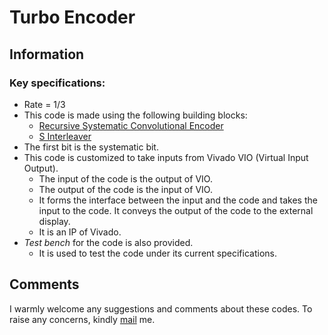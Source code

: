 # Turbo Encoder
## Information
### Key specifications:
- Rate = 1/3
- This code is made using the following building blocks:
  - [Recursive Systematic Convolutional Encoder](https://github.com/ishcha/Implementation-of-capacity-approaching-error-control-codes-in-FPGA/tree/master/Convolutional_Codes_Encoder/VHDL%20Codes)
  - [S Interleaver](https://github.com/ishcha/Implementation-of-capacity-approaching-error-control-codes-in-FPGA/tree/master/Turbo-Encoder/Interleaver)
- The first bit is the systematic bit. 
- This code is customized to take inputs from Vivado VIO (Virtual Input Output).
  - The input of the code is the output of VIO. 
  - The output of the code is the input of VIO. 
  - It forms the interface between the input and the code and takes the input to the code. It conveys the output of the code to the external display.
  - It is an IP of Vivado.
- _Test bench_ for the code is also provided. 
  - It is used to test the code under its current specifications. 
  
## Comments
I warmly welcome any suggestions and comments about these codes. To raise any concerns, kindly [mail](ee3180614@iitd.ac.in) me.  

